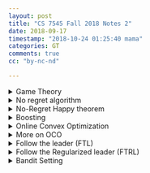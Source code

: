 ```yaml
---
layout: post
title: "CS 7545 Fall 2018 Notes 2"
date: 2018-09-17
timestamp: "2018-10-24 01:25:40 mama"
categories: GT
comments: true
cc: "by-nc-nd"

---
```


<details markdown="block"><summary>Game Theory </summary>

Def: A two player (finite strategy) game is given by a pair of matrices

$$
N \in \mathbb{R}^{n\times m}, M \in \mathbb{R}^{n\times m}
$$

where

$$
M_{i,j} = \text{payoff to player 1 if } p_1 \text{ selects action } i \text{ and } p_2 \text{ selects action } j
$$

Let's draw $$ M $$ here

$$
M = \begin{bmatrix}
  m_{1,1} & \cdots & m_{1,m} \\
  m_{2,1} & \cdots & m_{2,m} \\
  m_{3,1} & \cdots & m_{3,m} \\
  m_{4,1} & \cdots & m_{4,m} \\
  m_{5,1} & \cdots & m_{5,m} \\
  \vdots & \vdots & \vdots \\
  m_{n,1} & \cdots & m_{n,m} \\
\end{bmatrix}
$$

Note: $$ \textbf{p}^T M \textbf{q} $$ is the expected gain of player 1 if $$p_i$$ is probability of prayer 1 taking action $$i$$ and $$q_j$$ is the probability of player 2 taking action $$j$$


Def: A game is zero sum if

$$ N = -M $$

Def: A Nash equilibrium is a pair $$\widetilde{p} \in \Delta_n, \widetilde{q} \in \Delta_m, $$ s.t.

$$
\forall p \in \Delta_n, \widetilde{p}^T M \widetilde{q} \geq p^T M \widetilde{q}
$$


$$
\forall q \in \Delta_m, \widetilde{p}^TN\widetilde{q} \geq \widetilde{p}^TNq
$$

Nash's theorem: There exist a (possibly non-unique) Nash equilibrium for any 2-player game.

Von Neumann's min-max theorem:

$$ ∀M \in \mathbb{R}^{n× m}, \min_{p\in \Delta_n} \max_{q\in \Delta_m} p^T M q = \max_{q\in \Delta_m} \min_{p\in \Delta_n} p^T M q  $$

</details>

<details markdown="block"><summary>No regret algorithm</summary>

We say that an algorithm $$ \mathcal{A} $$ is no-regret if $$ \forall \ell_1 \ldots \ell_T \ldots \in [0,1] $$ with $$ \textbf{p}^t \in \Delta_n $$ chosen as $$ \textbf{p}^t \leftarrow \mathcal{A}(\ell_1,\ldots,\ell_{t-1}) $$

$$
\frac{1}{T} \left( \sum_{t=1}^T{\textbf{p}^t \cdot \boldsymbol{\ell}^t} - \min_{p\in \Delta_n}{\sum_{t=1}^{T}{\textbf{p} \cdot \boldsymbol{\ell}^t}} \right) = \epsilon_T = O(1)
$$

+ Observe:

  $$ \min_{p\in \Delta_n}{\sum_{t=1}^{T}{\textbf{p}^t \cdot \boldsymbol{\ell}_t}} = \min_{i=1\ldots n}{\sum_{t=1}^{T}{\textbf{e}_i \cdot \boldsymbol{\ell}^t}} $$

+ Note:

  + EWA is as no-regret algorithm with $$ \epsilon_T \leq \frac{\log N + \sqrt{2 T \log N}}{T} = \frac{\log N}{T} + \sqrt{\frac{2\log N}{T}} $$
  + No regret algorithm performs well even in worst case ( e.g. loss chosen against p )

</details>

<details markdown="block"><summary>No-Regret Happy theorem</summary>

  <!-- % M_{i,j} \in [0, 1] $$ (optional, required for EWA) -->

  + Let $$ M $$ be $$ \mathbb{R}^{n\times m},\,\, \mathcal{A} $$ be a no-regret algorithm.

  + For $$ t = 1 \ldots T $$,

    + $$ \textbf{p}^t $$ is chosen as $$ \mathcal{A}(\ell_1,\ldots,\ell_{t-1}), \text{ where } \ell_s = Mq_s (s = 1\ldots t-1) $$
    + $$ \textbf{q}^t $$ is chosen as $$ \textbf{q}^t = \operatorname*{argmax}_{\textbf{q}\in \Delta_m}{\textbf{p}^t \cdot \textbf{M} \textbf{q}}\;\;\;\; \text{ a.k.a.most adversary nature} $$

  + Q1: How happy is q

    $$
    \begin{aligned}
      \frac{1}{T}\sum_{t=1}^{T}{\textbf{p}^t \cdot \textbf{M} \textbf{q}^t } &= \frac{1}{T} \sum_{t=1}^{T}{\max_{\textbf{q}}\textbf{p}^t\cdot \textbf{M} \textbf{q}} \\
      &≥ \frac{1}{T}\max_{\textbf{q}}{\sum_{t=1}^{T}{(\textbf{p}^t \cdot \textbf{M} \textbf{q})}} \\
      &= \frac{1}{T}\max_{\textbf{q}}{\sum_{t=1}^{T}{(\textbf{p}^t)}} \cdot \textbf{M} \textbf{q} = \max_{\textbf{q}}{ \bar{\textbf{p}} } \cdot \textbf{M} \textbf{q} \\
      &≥ \min_{\textbf{p}}\max_{\textbf{q}} \textbf{p}\cdot \textbf{M} \textbf{q}
    \end{aligned}
    $$

  + Q2: How happy is p

    $$
    \begin{aligned}
      \frac{1}{T}\sum_{t=1}^{T}{\textbf{p}^t \cdot \textbf{M} \textbf{q}^t} &= \frac{1}{T}\sum_{t=1}^{T}{\textbf{p}^t \cdot \boldsymbol{\ell}^t} & \\
      &= \frac{1}{T}\min_{\textbf{p}}{\sum_{t=1}^{T}{\textbf{p}\cdot \boldsymbol{\ell}^t}} + \epsilon_T & \text{ by definition of no regret} \\
      &= \min_{\textbf{p}}{\frac{1}{T} \sum_{t=1}^{T}{\textbf{p} \cdot \textbf{M} \textbf{q}^t}} + \epsilon_T & \\
      &= \min_{\textbf{p}}{\textbf{p} \cdot \textbf{M} \bar{\textbf{q}}} + \epsilon_T & \\
      &≤ \max_{\textbf{q}} \min_{\textbf{p}} \textbf{p} \cdot \textbf{M} \textbf{q} + \epsilon_T
    \end{aligned}
    $$

  + To summarize:

  $$ \begin{aligned}
    \nu^*
    &= \min_{\textbf{p}}\max_{\textbf{q}} \textbf{p}\cdot \textbf{M} \textbf{q} \\
    &\leq \max_{\textbf{q}}{ \bar{\textbf{p}} } \cdot \textbf{M} \textbf{q} \\
    &\leq \frac{1}{T}\sum_{t=1}^{T}{\textbf{p}^t \cdot \textbf{M} \textbf{q}^t} \\
    &\leq \min_{\textbf{p}}{\textbf{p} \cdot \textbf{M} \bar{\textbf{q}}} + \epsilon_T \\
    &\leq \max_{\textbf{q}} \min_{\textbf{p}} \textbf{p} \cdot \textbf{M} \textbf{q} + \epsilon_T \\
    &= \nu^*+\epsilon_T
    \end{aligned}
  $$

  + Corollary:

    $$ \bar{\textbf{p}} $$ and $$ \overline{\textbf{q}} $$ are $$ \epsilon_T $$-optimal Nash eq.

</details>

<details markdown="block"><summary>Boosting</summary>

Given $$ \textbf{x}_1,\ldots,\textbf{x}_n \in \mathcal{X} $$, $$ \textbf{y}_1,\ldots, \textbf{y}_n \in \{0,1\} $$, Hypothesis class $$ H = \{ h_1,\ldots,h_m \} $$ where $$ h : \mathcal{X} \mapsto \{ -1, 1 \} $$

+ Weak Learner Assumption:

  $$ ∀ \textbf{p} \in \Delta_n,\, ∃ h \in H,\,\text{s.t. if } \textbf{x}_i \text{ show up with probability } p_i,\text{ then } $$

  $$ \operatorname{Pr}\{ h(\textbf{x}_i) \neq y_i \} \leq \frac{1}{2} - \frac{\gamma}{2},\;\; \gamma > 0 $$

  Which is:

  $$ ∀ \textbf{p} \in \Delta_n,\, ∃ h \in H,\,\text{s.t. } \sum_{i}{p_i\frac{y_ih(\textbf{x}_i) + 1}{2}} \leq \frac{1}{2} - \frac{\gamma}{2} $$

  Alternatively:

  $$ ∀ \textbf{p} \in \Delta_n,\, ∃ h \in H,\,\text{s.t. } \gamma \leq \sum_{i}{p_iy_ih(\textbf{x}_i)} $$

+ Strong Learning Assumption: exist $$ \textbf{q} \in \Delta_m $$, s.t. $$ ∀ i = 1\ldots n,\ $$

  $$
    \sum_{h\in H}{\textbf{q}_h \cdot h(\textbf{x}_i) y_i} > 0
  $$

+ Proof of $$ WLA \implies SLA $$

  Define $$ \textbf{M} \in \{ -1, 1 \}^{n×m} $$, $$ \textbf{M}_{i,j} = h_j(\textbf{x}_i)y_i $$, then

  $$ \sum_{i}{p_iy_ih_j(\textbf{x}_i)} = \textbf{p} \cdot \textbf{M} \textbf{e}_j $$

  WLA says for any $$ \textbf{p} $$ this is a $$j$$, we have

  $$ \gamma \leq \min_{\textbf{p} \in \Delta_n}{\textbf{p} \cdot \textbf{M} \textbf{e}_j} \leq \min_{\textbf{p} \in \Delta_n}\max_{\textbf{q} \in \Delta_n}{\textbf{p} \cdot \textbf{M} q} $$

  So

  $$ 0 < \gamma \leq \max_{\textbf{q} \in \Delta_n}\min_{\textbf{p} \in \Delta_n}{\textbf{p} \cdot \textbf{M} q} $$

  which is strong Learner assumption:

  $$ \exists q \in \Delta_n \text{ s.t. } 0 < \min_{\textbf{p} \in \Delta_n}{\textbf{p}^T \textbf{M} q} $$

+ How to find $$ \textbf{q} $$

  If we use a **no-regret algorithm** to learn p that **maximize** error of prediction (a.k.a minimizing $$\textbf{p⋅Mq}$$), and we choose $$\textbf{q}$$ according to $$\textbf{p}$$ to maximize $$\textbf{p⋅Mq}$$, then by no regret happy theorem

  $$ \gamma - \epsilon_T = \min_{\textbf{p}}\max_{\textbf{q}} \textbf{p}\cdot \textbf{M} \textbf{q} - \epsilon_T \leq \min_{\textbf{p}}{\textbf{p} \cdot \textbf{M} \overline{\textbf{q}}} $$

  So, whenever $$ \epsilon_T < \gamma, \overline{\textbf{q}} $$ is what we need.

+ Boosting by Majority Algorithm:

  We use EWA as the no-regret algorithm. (Note: EWA requires that $$\textbf{M} \in [0,1]^{n\times m}$$ but here $$ \textbf{M} \in \{-1,1\}^{n\times m}$$. the professor promise it will work somehow. My thought is that let $$\textbf{M}' = \frac{\textbf{M}+\textbf{1}}{2}$$, then $$ \textbf{p} \cdot \textbf{M}' \textbf{q} = \textbf{p} \cdot \frac{\textbf{M}+\textbf{1}}{2} \textbf{q} = \frac{1}{2} \textbf{p} \cdot \textbf{Mq} + \underbrace{\textbf{p} \cdot \textbf{1q}}_{=1!} $$, so optimal $$ \textbf{q} $$ for $$ \textbf{M}' $$ is also optimal for $$ \textbf{M} $$ )

  Let $$ T > \frac{2\log N}{\gamma^2} $$ (which somehow $$\epsilon_T < \gamma$$ at this point), $$ \textbf{w}^1 = 1$$, For $$ t = 1 \ldots T $$,
  Let

  $$
  \begin{aligned}
    \textbf{p}^t &= \frac{\textbf{w}^t}{\| \textbf{w}^t \|_1} & \\
    h_t &= \operatorname*{argmax}_{h\in \mathcal{H}}{\sum_{i=1}^{N}{\textbf{p}^t_ih(\textbf{x}_i)y_i}} & \text{ we should choose q to maximize } \textbf{p}\cdot \textbf{Mq} \\
    & &\text { but optimal value always happen at corner } \\
    & &\text { which is equivalent to choose best } h_t \\
    \textbf{w}^{t+1}_i &= \textbf{w}^t_i \exp{ \left( -\eta h_t(\textbf{x}_i)y_i \right) } &
  \end{aligned} $$

  Output $$ \overline{h_T} = \frac{1}{T}\sum_{t=1}^{T}{h_t} $$

</details>
<details markdown="block"><summary>Online Convex Optimization</summary>

+ Settings

  Let a set $$ \mathcal{K} \subset \mathbb{R}^d $$ be **convex** and **compact**.

  + For $$ t = 1\ldots T$$,

    + Algorithm select $$ \textbf{x}_t \in \mathcal{K} $$
    + Nature select ***convex function*** $$ f_t : \mathcal{K} \mapsto \mathbb{R} $$

  Let Regret be $$ \left(\sum_{1}^{T}{f_t(\textbf{x}_t)} \right) - \min_{\textbf{x}\in \mathcal{K}}{\sum_{t=1}^{T}{f_t(\textbf{x})}} $$

  + Note:

    + This is more general than experts setting (hedge setting)
    + e.g.: set $$ \mathcal{K} = \Delta_n,\, f_t(\textbf{x}) = \ell_t \cdot \textbf{x} $$

+ Online Gradient Descent Algorithm (OGD)

  + Define

    $$ \operatorname{Proj}_{\mathcal{K}}{x} = \operatorname*{argmin}_{y\in \mathcal{K}}{\|y-x\|_2} $$

    Note: $$ \forall \textbf{z} \in \mathcal{K}, \forall \textbf{y} $$:

    $$ \| \operatorname{Proj}(\textbf{y}) - z\|_2 \leq \|y-z\|_2 $$

  + OGD Algorithm

    Let $$ \textbf{x}_0 $$ be arbitrary $$ \textbf{x} \in \mathcal{K} $$,

    $$ \textbf{x}_{t+1} = \operatorname{Proj}_{\mathcal{K}}{x_t-\eta \nabla_t \text{ where } \nabla_t = \nabla f_t(\textbf{x}_t)} $$

  + Theorem

    Assume $$ \| \nabla f(\textbf{x}_t) \| \leq G,\, \|\textbf{x}_0 - \textbf{x}^* \| \leq D \,(\forall \textbf{x}^* \in \mathcal{K}) $$, then

    $$ \operatorname{Regret}_T(\text{OGD}) \leq GD\sqrt{T} $$

  + Proof

    Notice that

    $$ \begin{aligned}
      \frac{1}{2} \| \textbf{x}_{t+1} - \textbf{x}^* \|^2
      &= \frac{1}{2} \| \operatorname{Proj}_{\mathcal{K}}{\textbf{x}_t - \eta \nabla_t} - \textbf{x}^* \|^2 \\
      &\leq \frac{1}{2} \| \textbf{x}_t-\eta \nabla_t - \textbf{x}^* \|^2 \\
      &= \frac{1}{2} (\textbf{x}_t - \textbf{x}^* - \eta \nabla_t) \cdot (\textbf{x}_t - \textbf{x}^* - \eta \nabla_t) \\
      &= \frac{1}{2} \| \textbf{x}_t - \textbf{x}^* \|^2 + \frac{\eta^2}{2}\| \nabla_t\|^2 - \eta \nabla_t \cdot ( \textbf{x}_t - \textbf{x}^* ) \\
      & & \\
      \eta \nabla_t \cdot ( \textbf{x}_t - \textbf{x}^* )
      &\leq \frac{1}{2} \left( \| \textbf{x}_t - \textbf{x}^* \|^2 - \| \textbf{x}_{t+1} - \textbf{x}^* \|^2 \right) + \frac{\eta^2}{2}\| \nabla_t\|^2
    \end{aligned}$$

    Also notice that if $$ f $$ is convex, then $$ f(\textbf{x}^*) - f(\textbf{x}) \geq \nabla f(\textbf{x})(\textbf{x}^* - \textbf{x}) $$, so

    $$ \nabla_t \cdot ( \textbf{x}_t - \textbf{x}^* ) \geq f(\textbf{x}_t) - f(\textbf{x}^*) $$

    So

    $$ \begin{aligned}
      \operatorname{Regret}_T(\text{OGD}) &= \sum { f(\textbf{x}_t) - f(\textbf{x}^*) } \\
      &\leq \sum_{t=1}^{T} {\nabla_t \cdot ( \textbf{x}_t - \textbf{x}^* ) } \\
      &\leq \sum_{t=1}^{T} { \left( \frac{1}{2\eta} \left( \| \textbf{x}_t - \textbf{x}^* \|^2 - \| \textbf{x}_{t+1} - \textbf{x}^* \|^2 \right) + \frac{\eta}{2}\| \nabla_t\|^2 \right) } \\
      &\leq \sum_{t=1}^{T} { \frac{1}{2\eta} \left( \| \textbf{x}_t - \textbf{x}^* \|^2 - \| \textbf{x}_{t+1} - \textbf{x}^* \|^2 \right) } + \frac{\eta}{2} TG^2 \\
      &\leq \frac{1}{2\eta} \left( (\underbrace{\| \textbf{x}_1 - \textbf{x}^* \|^2}_{\leq D^2} + \underbrace{ - \| \textbf{x}_{T+1} - \textbf{x}^* \|^2 }_{\leq 0} \right) + \frac{\eta}{2} TG^2 \\
      &\leq \frac{1}{2\eta} D^2 + \frac{\eta}{2} TG^2 \\
    \end{aligned}$$

    Set $$ \eta = \frac{D}{G\sqrt{T}} $$, we have

    $$ \operatorname{Regret}_T(\text{OGD}) \leq DG\sqrt{T} $$

</details>

<details markdown="block"><summary>More on OCO</summary>

*[OCO]: Online Convex Optimization

+ {: .foldme } Convex optimization to OCO

  In this setting, we want to minimize a convex loss function $ f $ over a convex compact set $$ \mathcal{K} $$

  We use OCO.

  For $$ t = 1, \ldots, T $$, an algorithm choose $ x_t $,
  Nature then show $ f_t = f $ (a.k.a, always show the same loss function)  
  After $$T$$ round, output $$ \overline{x_T} = \frac{1}{T}\sum_{t=1}^{T}{x_t} $$

  + Claim:

    $$ f(\overline{x_t}) - \mathop{\operatorname{min}}_{x \in \mathcal{K}}{f(x)} \leq \frac{1}{T} \operatorname{Regret}_T $$

  + Proof: (easy)

    $$
    \begin{aligned}
      f(\overline{x_t})
      &\leq \frac{1}{T} \sum_{t=1}^{T}{f(x_t)} & \text{ by convexity} \\
      &= \frac{1}{T}\sum_{t=1}^{T}{f_t(x_t)} & \\
      &= \frac{1}{T} \left( \sum_{t=1}^{T}{f_t(x^*) } + \operatorname{Regret}_T \right) & \\
      &= \frac{1}{T} \left( \sum_{t=1}^{T}{f(x^*) } + \operatorname{Regret}_T \right) & \\
      &= f(x^*) + \frac{1}{T} \operatorname{Regret}_T &
    \end{aligned}
    $$

+ {: .foldme } Learning in stocastic setting

  Learning in stocastic setting can reduces to OCO

  In Stochastic learning setting, we want to find a parameter from a predefined parameter set to minimize the expected loss.
  (e.g., find a parameter of nerual network parameters to minimize classification errors)

  Under conditions of 1. loss function are convex, 2. parameter space is convex; this problem can be reduced to OCO.

  + Settings:

    Let $$ X,Y $$ be domain of data and set of labels.  
    Let $$ (X,Y) \sim D $$, which means that X,Y are generated i.i.d from distribution D. 
    Let $$ h_θ $$ be a hypothesis function that maps form $$ X $$ to $$Y$$ parameterized by $$ θ $$.  
    Let $$ \mathcal{H} $$ be the set of all $$ h $$, a.k.a, $$ \mathcal{H} = \{ h_θ \vert θ \in Θ \} $$  
    Let $$ \ell(h_θ, x, y) $$ be the loss if we use $$ h_θ $$ on point $$ (x,y) $$  
    Let $$ \ell(h_θ, x, y) $$ be convex in $$ θ $$ (In realistic scenarios, this may not always be true)

    Define Risk of $$θ$$:

    $$ \mathcal{L}(θ) = \mathop{\operatorname{\mathbb{E}}}_{(x,y)\sim D}{\ell(h_θ, x, y)} $$

    **Note: ** $$ \mathcal{L}(θ) $$ ** is convex!!**

    We want to find $$ \hat{θ} $$ from $$ T $$ data points (i.i.d from some distribution) s.t.

    $$
    \mathcal{L}(\hat{θ}) - \mathcal{L(θ^*)} \leq ε \\
    \text{where } θ^* = \mathop{\operatorname{min}}_{θ}{\mathcal{L}(θ)} \leq ε
    $$

  + Algorithm:

    For $$ t = 1,\ldots,T $$,  
    select $$ θ_t $$ using OCO,  
    then observe $$ (x_t, y_t) $$, (note: it is important not to observe $$(x_t, y_t)$$ in advance.  
    then set loss function $$ f_t(θ_t) = \ell(h_{θ_t}, x_t, y_t) $$,  
    then output $$ \hat{θ} = \frac{1}{T}\sum_{t=1}^{T}{θ_t} $$

    Can we say anything about $$\hat{θ}$$? No, because it is heavily dependent on specific $$x_1,y_1,\ldots,y_1,y_t$$

    We Can Only something about the Expectation of $$\hat{θ}$$


    We want to proof

    $$
    \mathop{\operatorname{\mathbb{E}}}_{(x_1, y_1), \ldots, (x_t, y_t) \sim D}{[\mathcal{L}(\hat{θ})]} - \mathcal{L}(θ^*) \leq \frac{1}{T} \mathop{\operatorname{\mathbb{E}}}_{(x_1, y_1), \ldots, (x_t, y_t) \sim D}{[\text{Regret}_T]}
    $$

    It is too long to write $${\displaystyle \mathop{\operatorname{\mathbb{E}}}_{(x_1, y_1), \ldots, (x_t, y_t) \sim D} }$$, Let's use the notation $$ {\displaystyle \mathop{\operatorname{\mathbb{E}}}_{all}} $$ 

  + Proof:

    $$
    \begin{aligned}
      \mathop{\operatorname{\mathbb{E}}}_{all}{\mathcal{L}(\hat{θ})}
      &= \mathop{\operatorname{\mathbb{E}}}_{all}{\mathcal{L}\left(\frac{1}{T}\sum_{t=1}^{T}{θ_t}\right)} \\
      &\leq \mathop{\operatorname{\mathbb{E}}}_{all}{\frac{1}{T} \sum_{t=1}^{T}{\mathcal{L} \left( θ_t \right)}} & \\
      &= \frac{1}{T} \sum_{t=1}^{T} \mathop{\operatorname{\mathbb{E}}}_{all}\mathop{\operatorname{\mathbb{E}}}_{(x,y)\sim D}{\ell(h_{θ_t}, x, y)} & \\
      &= \frac{1}{T} \sum_{t=1}^{T} \mathop{\operatorname{\mathbb{E}}}_{all}{\ell(h_{θ_t}, x_t, y_t)} & \text{ tricky part }\\
      &= \mathop{\operatorname{\mathbb{E}}}_{all}{\frac{1}{T} \sum_{t=1}^{T} \ell(h_{θ_t}, x_t, y_t)} & \text{} \\
      &= \mathop{\operatorname{\mathbb{E}}}_{all}{\frac{1}{T} \sum_{t=1}^{T} \left( \mathop{\operatorname{min}}_{θ}{\ell(h_{θ}, x_t, y_t)} + \mathop{\operatorname{Regret}_T} \right) } & \text{} \\
      &\leq \mathop{\operatorname{\mathbb{E}}}_{all}{\frac{1}{T} \sum_{t=1}^{T} \left( \ell(h_{θ^*}, x_t, y_t) + \mathop{\operatorname{Regret}_T} \right) } & \text{ for any }θ^* \\
      &= \mathcal{L}(θ^*) + \mathop{\operatorname{\mathbb{E}}}_{all}{\frac{1}{T} \mathop{\operatorname{Regret}_T} } & \text{} \\
    \end{aligned}
    $$

</details>

<details markdown="block"><summary>Follow the leader (FTL)</summary>

  *[FTL]: Follow the leader

  + Algorithm

    $$ x_t = \operatorname{arg}\min_{x\in K}{\sum_{s=1}^{t-1}{f_s(x)}} $$

    Claim:

    $$ \text{Regret} \leq \sum_{t=1}^{T}{f_t(x_t) - f_t(x_{t+1})} $$

    Proof By induction.

    + T = 1:

      $$ \text{Regret}_T(\text{FTL}) = f_1(x_1) - f_1(x_2) $$

    + T > 1

      $$
      \begin{aligned}
        \text{Regret}_T(\text{FTL})
        &= \sum_{t=1}^{T}{f_t(x_t) - \sum_{t=1}^{T}f_t(x_{T+1})} \\
        &= \sum_{t=1}^{T}{\left( f_t(x_t) - f_t(x_{T+1}) \right) } \\
        &= \sum_{t=1}^{T-1}{ \left( f_t(x_t) - f_t(x_{T+1}) \right) } + f_T(x_T) - f_T(x_{T+1}) \\
        &\leq \sum_{t=1}^{T-1}{ \left( f_t(x_t) - f_t(x_{T}) \right) } + f_T(x_T) - f_T(x_{T+1}) \\
        &= \mathop{\operatorname{Regret}_{T-1}} + f_T(x_T) - f_T(x_{T+1}) \\
        &\leq \sum_{t=1}^{T-1}{ \left( f_t(x_t) - f_t(x_{t+1}) \right) } + f_T(x_T) - f_T(x_{T+1}) \\
        &= \sum_{t=1}^{T}{ \left( f_t(x_t) - f_t(x_{t+1}) \right) } 
      \end{aligned}
      $$

  + {: .foldme } FTL example

    Data $ z_t $ reveal one by one.  
    Predict the $ \mu $.

    See [scribed lecture](/pdfs/GT2018FALL7545lec12_scribe_notes.pdf)

  + {: .foldme } Linear loss is harder:

    Let $$ \widetilde{f}_t(x) = \nabla_{x_t}f_t(x-x_t) + f_t(x_t) $$

    Note that:
    
    + $$ \widetilde{f}_t(x) = f_t(x_t) $$.
    + $$ \widetilde{f}_t(u) \leq f_t(u) $$
    + $$ \sum{ \left( f_t(x_t) - f_t(u) \right) \leq \sum { \left( \widetilde{f}_t(x_t) - \widetilde{f}_t(u) -  \right) } } $$.

    Hence, Linear loss is larger (harder)

  + {: .foldme } Bad performance (linear regret) in Linear loss

    Example:

    $$ X \in [-1, 1] $$, loss function

    $$
    f_t(X) = \begin{cases}
      \frac{1}{2}X & \text{ when } t=1 \\
      -X & t = 2,4,6,\ldots \\
      X & t = 3,5,7,\ldots
    \end{cases}
    $$
</details>

<details markdown="block"><summary>Follow the Regularized leader (FTRL)</summary>

  + {: .notfoldme } Follow the Regularized Leader (FTRL)

    *[FTRL]: Follow the Regularized Leader

    $$
      x_{t+1} = \mathop{\operatorname{argmin}}_{x\in \mathcal{K}}{\sum_{s=1}^{t}{\eta f_s(x) + R(x)}}
    $$

    Assume $$ f_s $$ is linear, which is the hardest case, let $$ f_s(x) $$ be $$ (g_s \cdot x) $$

    + Lemma: \eta g_t\cdot(x_t-u) = D_R(u, x_t) - D_R(u, x_{t+1}) + D_R(x_t, x_{t+1})

    + Proof: TODO

    + $$ \Other \Lemma \TODO $$.

</details>

<details markdown="block"><summary>Bandit Setting</summary>

  <!-- % Lecture 14 -->

  + Expert Setting: full info feedback:

    We know the loss function. a.k.a, we know what would happen if we chose another $$x_t$$

  + Bandit Setting: feedback limited to chosen action

    Protocal:

    We have n actions (called ***arms***), for t = 1 ... T, algorithm selects $$ i_t $$; Nature reveal $$ \ell_{i_t}^{t} $$ from unobserved $$\ell^{t} \in [0,1]^n$$

    + subsetting adversarial: $$ \ell^t $$ chosen arbitrarily, but in advance.
    + subsetting stochastic: $$ \ell^t \sim \mathcal{D} (i.i.d)$$

  + EXP3 algorithm

    For adversarial settings.
    
    (Note this is different from the original paper)

    + Algorithm

      N: actions (also called arms); T: time, $$ \ell \in [0,1] $$: loss

      <pre id="EXP3-alg" class="render-pseudocode" style="display:none">
        \begin{algorithm}
        \caption{EXP3-Abernethy}
        \begin{algorithmic}
          \STATE $\boldsymbol{w}^0 = \boldsymbol{1}$ \COMMENT{Weight vector, N 1s}
          \FOR{$t = 1$ \TO $T$}
            \STATE $p_i^t = \frac{w_i^t}{\sum_{i=1}^{N}{w_i^t}}$
            \STATE $\text{Sample } I_t \sim \boldsymbol{p}^t$ \COMMENT{ Index at time t}
            \STATE $\text{Observe } \ell_{I_t}^t $
            \STATE $\text{Estimate } \hat{\boldsymbol{\ell}}^t = \begin{bmatrix} 0,0,\cdots,0,\frac{\ell^t_{I_t}}{p^t_{I_t}},0,\cdots,0 \end{bmatrix}^\top $
            \COMMENT {Note: \textbf{unbiased} estimate since $\mathop{\operatorname{\mathbb{E}}}{[\hat{\boldsymbol{\ell}}^t]} = \boldsymbol{\ell}^t$}
            \STATE $ \boldsymbol{w}^{t+1} = \boldsymbol{w}\, .* \exp {-\eta \hat{\boldsymbol{\ell}}^t } $ \COMMENT {element wise product, eq to $w_i^{t+1} = w_i^t e^{-\eta \ell_i^t}$}
          \ENDFOR
        \end{algorithmic}
        \end{algorithm}
      </pre>

    + {: .foldme open="" } Theorem: $$ \mathop{\operatorname{\mathbb{E}}}{[\sum_{t=1}^{T}{\ell_{i_t}^t - \ell_{i^*}^t}]} \leq \frac{\log n}{\eta} + \frac{\eta}{2}Tn $$

      Cookup potential:

      $$
      \Phi_t = - \frac{1}{\eta} \log \left( \sum_{i=1}^{N}{w^t_i} \right)
      $$

      Note in the following deduction, we reach time t. $$ \boldsymbol{w}^t $$ is fixed, hence $$ \Phi_{t} $$ is fixed. $$ \boldsymbol{\ell}^t $$ is unseen.
      $$ \Phi_{t+1} $$ is random variable. $$ w_i^{t+1} $$ are random variable. $$ \ell_i^t $$ are random variable.

      $$
      \begin{aligned}
        \Phi_{t+1} - \Phi_{t}
        &= - \frac{1}{\eta} \log \left( \frac{\sum_{i=1}^{N}{w_i^{t+1}}}{\sum_{i=1}^{N}{w_i^t}} \right) & \\
        &= - \frac{1}{\eta} \log \left( \frac{\sum_{i=1}^{N}{w_i^t \exp(-\eta \hat{\ell}_i^t)}}{\sum_{i=1}^{N}{w_i^t}} \right) & \\
        &= - \frac{1}{\eta} \log \left( \sum_{i=1}^{N}{\left(\frac{w_i^t}{\sum_{i=1}^{N}{w_i^t}}\right) \exp(-\eta \hat{\ell}_i^t)} \right) & \\
        &= - \frac{1}{\eta} \log \left( \sum_{i=1}^{N}{p^t_i \exp(-\eta \hat{\ell}_i^t)} \right) & \\
        &= - \frac{1}{\eta} \log \left( \mathop{\operatorname{\mathbb{E}}}{[\exp(-\eta \hat{\ell}^t)]} \right) & \\
        &\geq - \frac{1}{\eta} \log \left( \mathop{\operatorname{\mathbb{E}}}{[1 -\eta \hat{\ell}^t + \frac{1}{2} (\eta \hat{\ell}^t)^2] } \right) & e^{-x} \leq 1 - x + \frac{1}{2}x^2 \text{ when } x\geq 0 \\
        &= - \frac{1}{\eta} \log \left( \mathop{1 - \operatorname{\mathbb{E}}}{[ \eta \hat{\ell}^t - \frac{1}{2} (\eta \hat{\ell}^t)^2] } \right) & \\
        &\geq \frac{1}{\eta} \mathop{\operatorname{\mathbb{E}}}{[ \eta \hat{\ell}^t - \frac{1}{2} (\eta \hat{\ell}^t)^2] } & \log(1-x)\leq -x \\
        &= \mathop{\operatorname{\mathbb{E}}}{[ \hat{\ell}^t - \eta \frac{1}{2} ( \hat{\ell}^t)^2] } & \\
        &= \sum_{i=1}^{N}{p_i^t} \hat{\ell}_i^t - \eta \frac{1}{2} \sum_{i=1}^{N}{p_i^t} ( \hat{\ell}_i^t)^2 & \\
      \end{aligned}
      $$

      All the way we set up $$ \hat{\ell}_i^t $$ is to make it unbiased, so we can take expectation (on arms we pull) at time t)

      $$
      \begin{aligned}
        \mathop{\operatorname{\mathbb{E}}}_{I_t \sim \boldsymbol{p}^t}{[\Phi_{t+1} - \Phi_{t} \vert I_{1}, I_{2}, \ldots, I_{t-1}]}
        &\geq \mathop{\operatorname{\mathbb{E}}} [\sum_{i=1}^{N}{p_i^t} \hat{\ell}_i^t - \eta \frac{1}{2} \sum_{i=1}^{N}{p_i^t} ( \hat{\ell}_i^t)^2] \\
        &= \sum_{i=1}^{N}{p_i^t} \mathop{\operatorname{\mathbb{E}}}[\hat{\ell}_i^t] - \eta \frac{1}{2} \sum_{i=1}^{N}{p_i^t} \mathop{\operatorname{\mathbb{E}}}[(\hat{\ell}_i^t)^2] \\
        &= \sum_{i=1}^{N}{p_i^t} \ell_i^t - \eta \frac{1}{2} \sum_{i=1}^{N}{p_i^t} \frac{ (\ell_i^t)^2 }{p_i^t} \\
        &= \boldsymbol{p}^t \cdot \boldsymbol{\ell}^t - \eta \frac{1}{2} \sum_{i=1}^{N}{ (\ell_i^t)^2 } \\
        &\leq \boldsymbol{p}^t \cdot \boldsymbol{\ell}^t - \eta \frac{1}{2} N \\
      \end{aligned}
      $$

      Now given all real loss up to time T, that is $$ \ell^1, \ldots, \ell^T $$, the EXP3 algorithm generate a serie of action $$ i_1, \ldots, i_T $$.

      Once real loss is given, each serie is generated by a specific probability. So

      $$
      \begin{aligned}
        & \mathop{\operatorname{\mathbb{E}}}_{(i_1,\ldots,i_T) \in \{1\ldots N\}^T}{[\Phi_{T+1} - \Phi_1 \vert (i_1,\ldots,i_T)]} \\
        &= \mathop{\operatorname{\mathbb{E}}}_{(i_1,\ldots,i_T) \in \{1\ldots N\}^T}{[\Phi_{T+1} - \Phi_{T} + \Phi_T - \Phi_1 \vert (i_1,\ldots,i_T)]}\\
        &= \mathop{\operatorname{\mathbb{E}}}_{(i_1,\ldots,i_T) \in \{1\ldots N\}^T}{[(\Phi_{T+1} - \Phi_{T} \vert (i_1,\ldots,i_T))]} + \mathop{\operatorname{\mathbb{E}}}_{(i_1,\ldots,i_T) \in \{1\ldots N\}^T}{[\Phi_T - \Phi_1 \vert (i_1,\ldots,i_T)]}\\
        &= \mathop{\operatorname{\mathbb{E}}}_{(i_1,\ldots,i_{T-1}) \in \{1\ldots N\}^{T-1}}{\left[\mathop{\operatorname{\mathbb{E}}}_{i_T}[(\Phi_{T+1} - \Phi_{T} \vert (i_1,\ldots,i_{T-1}))]\right]} + \mathop{\operatorname{\mathbb{E}}}_{(i_1,\ldots,i_{T-1}) \in \{1\ldots N\}^{T-1}}{[\Phi_T - \Phi_1 \vert (i_1,\ldots,i_{T-1})]}\\
        &= \text{recursive} \\
        &\geq \mathop{\operatorname{\mathbb{E}}}_{(i_1,\ldots,i_{T-1}) \in \{1\ldots N\}^{T-1}}{[(\boldsymbol{p}^T \cdot \boldsymbol{\ell}^T - \eta \frac{1}{2} N)]} + \text{...omitted} \\
        &= \mathop{\operatorname{\mathbb{E}}}_{(i_1,\ldots,i_{T}) \in \{1\ldots N\}^{T}}{\left[\sum_{t=1}^{T}{\ell^t_{i^t}} - \eta \frac{1}{2} N\right]} \\
        &=  - \eta \frac{NT}{2} + \mathop{\operatorname{\mathbb{E}}}_{(i_1,\ldots,i_{T}) \in \{1\ldots N\}^{T}}{\left[\sum_{t=1}^{T}{\ell^t_{i^t}}\right]} \\
      \end{aligned}
      $$


      Moreover, We have (I forgot why)

      $$
      \mathop{\operatorname{\mathbb{E}}}{ \left[ \Phi_{T+1} - \Phi_1 \right] } \leq \sum_{t=1}^{T}{\ell_i^t} + \frac{\log n}{\eta} \,\,\,\, \text{ for all } i = 1 \ldots N
      $$

      To combine

      $$
      \mathop{\operatorname{\mathbb{E}}}{ \left[ \mathop{\operatorname{Regret}_T} \right] } = \mathop{\operatorname{\mathbb{E}}}_{(i_1,\ldots,i_{T}) \in \{1\ldots N\}^{T}}{\left[\sum_{t=1}^{T}{\ell^t_{i^t}}\right]} - \sum_{t=1}^{T}{\ell_i^t} \leq \eta \frac{NT}{2} + \frac{\log n}{\eta}
      $$
      
</details>
